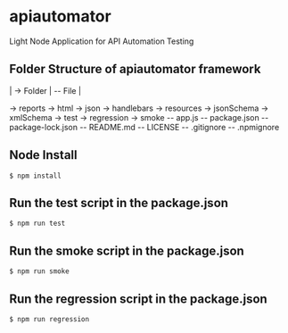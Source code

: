 # apiautomator
Light Node Application for API Automation Testing

## Folder Structure of apiautomator framework

| -> Folder | -- File |


->  reports
    ->  html
    ->  json
    ->  handlebars
->  resources
    ->  jsonSchema
    ->  xmlSchema
->  test
    ->  regression
    ->  smoke
--  app.js
--  package.json
--  package-lock.json
--  README.md
--  LICENSE
--  .gitignore
--  .npmignore


## Node Install

```terminal
$ npm install
```

## Run the test script in the package.json
```terminal
$ npm run test
```


## Run the smoke script in the package.json
```terminal
$ npm run smoke
```


## Run the regression script in the package.json
```terminal
$ npm run regression
```
